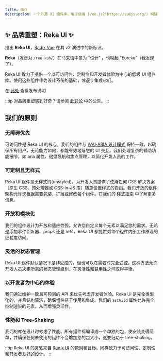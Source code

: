 ```yaml
---
title: 简介
description: 一个开源 UI 组件库，用于使用 [Vue.js](https://vuejs.org/) 构建高质量、可访问的设计系统和 Web 应用程序。
---
```


## ✨ 品牌重塑：Reka UI ✨

推出 **Reka UI**，[Radix Vue](https://www.radix-vue.com/) 在其 v2 演进中的新标识。

**Reka**（发音为 `/ree·kuh/`）在马来语中意为 “设计” ，也唤起 “Eureka”（我发现了）。

Reka UI 致力于提供一个以可访问性、定制性和开发者体验为中心的低级 UI 组件库。使用这些组件作为设计系统的基础，或逐步集成它们。

在 [此处](https://reka-ui.com/docs/overview/releases#_2-0-changes) 查看发布说明

::tip
对品牌重塑感到好奇？请参阅 [此讨论](https://github.com/unovue/reka-ui/issues/908) 中的公告。
::

## 我们的原则

### 无障碍优先

可访问性是 Reka UI 的核心。我们的组件与 [WAI-ARIA 设计模式](https://www.w3.org/TR/wai-aria-practices-1.2) 保持一致，以确保所有用户，无论能力如何，都能有效地与您的 UI 交互。我们处理复杂的辅助功能细节，如 aria 属性、键盘导航和焦点管理，以简化开发人员的工作。

### 可定制且无样式

Reka UI 组件是无样式的(unstyled)，为开发人员提供了使用任何 CSS 解决方案（原生 CSS、预处理器或 CSS-in-JS 库）随意设置样式的自由。我们开放的组件架构允许您根据需要包装、扩展或修改每个组件。在我们的 [样式指南](https://reka-ui.com/docs/guides/styling) 中了解更多信息。

### 开放和模块化

我们的组件设计为开放和适应性强，允许您自定义每个元素以满足您的需求。无论是添加事件侦听器、props 还是 refs，Reka UI 都提供对每个组件内部工作原理的细粒度访问。

### 灵活的状态管理

Reka UI 组件默认情况下是非受控的，但也可以在需要时完全受控。这种方法允许开发人员决定所需的状态管理级别，在灵活性和易用性之间取得平衡。

### 以开发者为中心的体验

我们通过维护一致且可预测的 API 来优先考虑开发者体验。Reka UI 是完全类型化的，并且结构简洁，确保组件易于使用和集成。我们的 `asChild` 属性允许完全控制渲染的元素，从而增强灵活性。

### 性能和 Tree-Shaking

我们的库在设计时考虑了性能。所有组件都编译成一个单独的包，使安装变得简单，并确保任何未使用的组件不会增加您的包大小，这要归功于 tree-shaking。

::tip
Reka UI 的灵感来自 [Radix UI](https://www.radix-ui.com/) 的原则和目标，同样致力于可访问性、定制性和开发者友好的设计。
::

